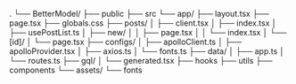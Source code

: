 .
└── BetterModel/
├── public
├── src
└── app/
├── layout.tsx
├── page.tsx
├── globals.css
├── posts/
│ ├── client.tsx
│ ├── index.tsx
│ ├── usePostList.ts
│ ├── new/
│ │ ├── page.tsx
│ │ └── index.tsx
│ └── [id]/
│ └── page.tsx
├── configs/
│ ├── apolloClient.ts
│ ├── apolloProvider.tsx
│ ├── axios.ts
│ └── fonts.ts
├── data/
│ ├── app.ts
│ └── routes.ts
├── gql/
│ └── generated.tsx
├── hooks
├── utils
├── components
└── assets/
└── fonts
